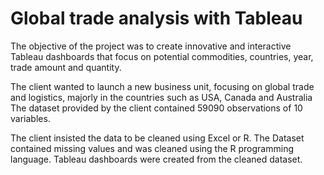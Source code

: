 # Global trade analysis with Tableau

The objective of the project was to create innovative and interactive Tableau dashboards that focus on potential commodities, countries, year, trade amount and quantity.  

The client wanted to launch a new business unit, focusing on global trade and logistics, majorly in the countries such as USA, Canada and Australia  The dataset provided by the client contained 59090 observations of 10 variables.  

The client insisted the data to be cleaned using Excel or R. The Dataset contained missing values and was cleaned using the R programming language.  Tableau dashboards were created from the cleaned dataset.

